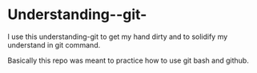# Understanding--git-
I use this understanding-git to get my hand dirty and to solidify my understand in git command.

Basically this repo was meant to  practice how to use git bash and github.
